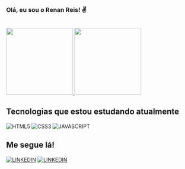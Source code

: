 ### Olá, eu sou o Renan Reis! ✌️
<br/>

<div>
    <a href="https://github.com/renanreisdev/">
        <img height="180em" src="https://github-readme-stats.vercel.app/api?username=renanreisdev&show_icons=true&theme=dracula" />
        <img height="180em" src="https://github-readme-stats.vercel.app/api/top-langs/?username=renanreisdev&layout=compact&langs_count=4&theme=dracula" />
    </a>
</div>

## Tecnologias que estou estudando atualmente

<div style="display: inline-block">
    <img align="center" alt="HTML5" src="https://img.shields.io/badge/HTML5-E34F26?style=for-the-badge&logo=html5&logoColor=white" />
    <img align="center" alt="CSS3" src="https://img.shields.io/badge/CSS3-1572B6?style=for-the-badge&logo=css3&logoColor=white" />
    <img align="center" alt="JAVASCRIPT" src="https://img.shields.io/badge/JavaScript-323330?style=for-the-badge&logo=javascript&logoColor=F7DF1E" />
</div>

<br/>

## Me segue lá!
<div style="display: inline-block">
    <a href="https://www.linkedin.com/in/renan-reis-716491105/" target="_blank"><img align="center" alt="LINKEDIN" src="https://img.shields.io/badge/LinkedIn-0077B5?style=for-the-badge&logo=linkedin&logoColor=white" /></a>
    <a href="https://www.instagram.com/" target="_blank"><img align="center" alt="LINKEDIN" src="https://img.shields.io/badge/Instagram-E4405F?style=for-the-badge&logo=instagram&logoColor=white" /></a>
</div>
